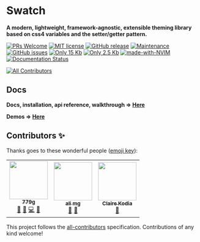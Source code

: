 # Swatch

**A modern, lightweight, framework-agnostic, extensible theming library based on css4 variables and the setter/getter pattern.** 

[![PRs Welcome](https://img.shields.io/badge/PRs-welcome-brightgreen.svg?style=flat-square)](http://makeapullrequest.com) [![MIT license](https://img.shields.io/badge/License-MIT-blue.svg)](https://lbesson.mit-license.org/) [![GitHub release](https://img.shields.io/github/release/Naereen/StrapDown.js.svg)](https://github.com/fwrlines/swatch/releases/) [![Maintenance](https://img.shields.io/badge/Maintained%3F-yes-green.svg)](https://github.com/fwrlines/swatch/graphs/commit-activity) [![GitHub issues](https://img.shields.io/github/issues/Naereen/StrapDown.js.svg)](https://github.com/fwrlines/swatch/issues) [![Only 15 Kb](https://img.shields.io/badge/Size-15.0KB-green.svg)](https://unpkg.com/@fwrlines/swatch@latest/main.min.css) [![Only 2.5 Kb](https://img.shields.io/badge/gzip-2.5KB-green.svg)](https://unpkg.com/@fwrlines/swatch@latest/main.min.css) [![made-with-NVIM](https://img.shields.io/badge/Made%20with-NVIM-1f425f.svg)](https://github.com/neovim/neovim) [![Documentation Status](https://readthedocs.org/projects/ansicolortags/badge/?version=latest)](https://github.com/fwrlines/swatch-docs)
<!-- ALL-CONTRIBUTORS-BADGE:START - Do not remove or modify this section -->
[![All Contributors](https://img.shields.io/badge/all_contributors-3-orange.svg?style=flat-square)](#contributors-)
<!-- ALL-CONTRIBUTORS-BADGE:END -->

## Docs

**Docs, installation, api reference, walkthrough => [Here](https://swatch.dev)**

**Demos => [Here](http://xyz.779.mx:3000/docs/examples)**

## Contributors ✨

Thanks goes to these wonderful people ([emoji key](https://allcontributors.org/docs/en/emoji-key)):

<!-- ALL-CONTRIBUTORS-LIST:START - Do not remove or modify this section -->
<!-- prettier-ignore-start -->
<!-- markdownlint-disable -->
<table>
  <tr>
    <td align="center"><a href="https://github.com/779g"><img src="https://avatars3.githubusercontent.com/u/47156835?v=4?s=100" width="100px;" alt=""/><br /><sub><b>779g</b></sub></a><br /><a href="https://github.com/fwrlines/swatch/commits?author=779g" title="Documentation">📖</a> <a href="https://github.com/fwrlines/swatch/issues?q=author%3A779g" title="Bug reports">🐛</a> <a href="https://github.com/fwrlines/swatch/commits?author=779g" title="Code">💻</a> <a href="#maintenance-779g" title="Maintenance">🚧</a></td>
    <td align="center"><a href="https://github.com/dillardzach"><img src="https://avatars2.githubusercontent.com/u/72168946?v=4?s=100" width="100px;" alt=""/><br /><sub><b>ali mg</b></sub></a><br /><a href="https://github.com/fwrlines/swatch/commits?author=dillardzach" title="Documentation">📖</a> <a href="#maintenance-dillardzach" title="Maintenance">🚧</a></td>
    <td align="center"><a href="https://clrko.github.io/"><img src="https://avatars2.githubusercontent.com/u/60785976?v=4?s=100" width="100px;" alt=""/><br /><sub><b>Claire Kodia</b></sub></a><br /><a href="#userTesting-clrko" title="User Testing">📓</a></td>
  </tr>
</table>

<!-- markdownlint-restore -->
<!-- prettier-ignore-end -->

<!-- ALL-CONTRIBUTORS-LIST:END -->

This project follows the [all-contributors](https://github.com/all-contributors/all-contributors) specification. Contributions of any kind welcome!
